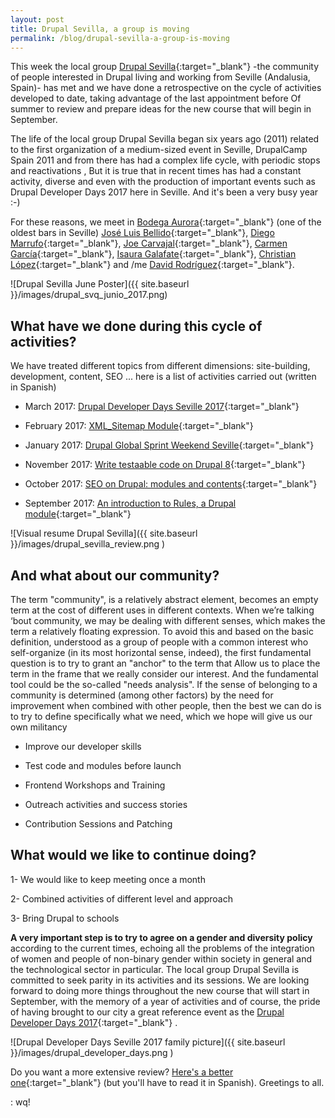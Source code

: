 ```yaml
---
layout: post
title: Drupal Sevilla, a group is moving
permalink: /blog/drupal-sevilla-a-group-is-moving
---
```



This week the local group [Drupal Sevilla](https://groups.drupal.org/sevilla){:target="_blank"} -the community of people interested in Drupal living and working from Seville (Andalusia, Spain)- has met and we have done a retrospective on the cycle of activities developed to date, taking advantage of the last appointment before Of summer to review and prepare ideas for the new course that will begin in September. 
 <!--more-->
 
The life of the local group Drupal Sevilla began six years ago (2011) related to the first organization of a medium-sized event in Seville, DrupalCamp Spain 2011 and from there has had a complex life cycle, with periodic stops and reactivations , But it is true that in recent times has had a constant activity, diverse and even with the production of important events such as Drupal Developer Days 2017 here in Seville. And it's been a very busy year :-)

For these reasons, we meet in [Bodega Aurora](https://www.facebook.com/bodegaaurorasevilla/){:target="_blank"} (one of the oldest bars in Seville) [José Luis Bellido](https://twitter.com/jose_lakatos){:target="_blank"}, [Diego Marrufo](https://twitter.com/Dimaro_){:target="_blank"}, [Joe Carvajal](https://twitter.com/raistlinjoe){:target="_blank"}, [Carmen García](https://twitter.com/mcgarcia_wq){:target="_blank"}, [Isaura Galafate](https://twitter.com/Isaurich){:target="_blank"}, [Christian López](https://twitter.com/penyaskito){:target="_blank"} and /me [David Rodríguez](https://twitter.com/davidjguru){:target="_blank"}.

![Drupal Sevilla June Poster]({{ site.baseurl }}/images/drupal_svq_junio_2017.png)

## What have we done during this cycle of activities?
 
We have treated different topics from different dimensions: site-building, development, content, SEO ... here is a list of activities carried out (written in Spanish)

* March 2017: [Drupal Developer Days Seville 2017](https://seville2017.drupaldays.org/){:target="_blank"}

* February 2017: [XML_Sitemap Module](https://groups.drupal.org/node/516139){:target="_blank"}

* January 2017: [Drupal Global Sprint Weekend Seville](https://groups.drupal.org/node/515870){:target="_blank"}

* November  2017: [Write testaable code on Drupal 8](https://groups.drupal.org/node/515218){:target="_blank"}

* October 2017: [SEO on Drupal: modules and contents](https://groups.drupal.org/node/514669){:target="_blank"} 
 
* September 2017: [An introduction to Rules, a Drupal module](https://groups.drupal.org/node/513637){:target="_blank"}


![Visual resume Drupal Sevilla]({{ site.baseurl }}/images/drupal_sevilla_review.png )


## And what about our community?
 
The term "community", is a relatively abstract element, becomes an empty term at the cost of different uses in different contexts. When we’re talking ‘bout community, we may be dealing with different senses, which makes the term a relatively floating expression. To avoid this and based on the basic definition, understood as a group of people with a common interest who self-organize (in its most horizontal sense, indeed), the first fundamental question is to try to grant an "anchor" to the term that Allow us to place the term in the frame that we really consider our interest. And the fundamental tool could be the so-called "needs analysis". If the sense of belonging to a community is determined (among other factors) by the need for improvement when combined with other people, then the best we can do is to try to define specifically what we need, which we hope will give us our own militancy
 
* Improve our developer skills
 
* Test code and modules before launch
 
* Frontend Workshops and Training
 
* Outreach activities and success stories
 
* Contribution Sessions and Patching
 
 
## What would we like to continue doing?

1- We would like to keep meeting once a month
 
2- Combined activities of different level and approach
 
3- Bring Drupal to schools

**A very important step is to try to agree on a gender and diversity policy** according to the current times, echoing all the problems of the integration of women and people of non-binary gender within society in general and the technological sector in particular. The local group Drupal Sevilla is committed to seek parity in its activities and its sessions.
We are looking forward to doing more things throughout the new course that will start in September, with the memory of a year of activities and of course, the pride of having brought to our city a great reference event as the [Drupal Developer Days 2017](https://www.flickr.com/groups/drupaldevdays2017/){:target="_blank"} . 

![Drupal Developer Days Seville 2017 family picture]({{ site.baseurl }}/images/drupal_developer_days.png )

Do you want a more extensive review? [Here's a better one](https://groups.drupal.org/node/517058){:target="_blank"} 
(but you'll have to read it in Spanish). Greetings to all.

: wq!


